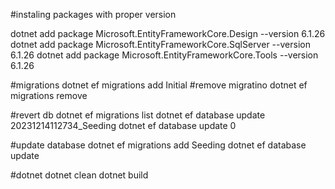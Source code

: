 #instaling packages with proper version

dotnet add package Microsoft.EntityFrameworkCore.Design --version 6.1.26 dotnet add package Microsoft.EntityFrameworkCore.SqlServer --version 6.1.26 dotnet add package Microsoft.EntityFrameworkCore.Tools --version 6.1.26

#migrations 
dotnet ef migrations add Initial 
#remove migratino 
dotnet ef migrations remove

#revert db 
dotnet ef migrations list
dotnet ef database update 20231214112734_Seeding
dotnet ef database update 0


#update database 
dotnet ef migrations add Seeding 
dotnet ef database update

#dotnet dotnet clean dotnet build
